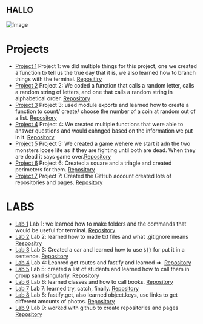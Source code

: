 ## HALLO
<img src = "https://images.unsplash.com/photo-1685988755140-263e9d8b2fb1?ixlib=rb-4.0.3&ixid=M3wxMjA3fDB8MHxwaG90by1wYWdlfHx8fGVufDB8fHx8fA%3D%3D&auto=format&fit=crop&w=1587&q=80" alt="Image" >

# Projects
+ [Project 1](https://madisenmeli.github.io/cit281-p1/) Project 1: we did multiple things for this project, one we created a function to tell us the true day that it is, we also learned how to branch things with the terminal. [Repositiry](https://github.com/madisenmeli/cit281-p1)
+ [Project 2](https://madisenmeli.github.io/cit281-P2/) Project 2: We coded a function that calls a random letter, calls a random string of letters, and one that calls a random string in alphabetical order. [Repository](https://github.com/madisenmeli/cit281-P2)
+ [Project 3](https://madisenmeli.github.io/cit281-P3/) Project 3: used module exports and learned how to create a function to count/ create/ choose the number of a coin at random out of a list. [Repository](https://github.com/madisenmeli/cit281-P3)
+ [Project 4](https://madisenmeli.github.io/cit281-P4/) Project 4: We created multiple functions that were able to answer questions and would cahnged based on the information we put in it.  [Repository](https://github.com/madisenmeli/cit281-P4)
+ [Project 5](https://madisenmeli.github.io/cit281-P5/) Project 5: We created a game wehere we start it adn the two monsters loose life as if they are fighting until both are dead.  When they are dead it says game over.[Repository](https://github.com/madisenmeli/cit281-P5)
+ [Project 6](https://madisenmeli.github.io/cit281-P6/) Project 6: Created a square and a triagle and created perimeters for them. [Repository](https://github.com/madisenmeli/cit281-P6)
+ [Project 7](https://madisenmeli.github.io/cit281-P7/) Project 7: Created the GitHub account created lots of repositories and pages. [Repository](https://github.com/madisenmeli/cit281-P7)

# LABS
+ [Lab 1](https://madisenmeli.github.io/cit281-lab1/) Lab 1: we learned how to make folders and the commands that would be useful for terminal. [Repository](https://github.com/madisenmeli/cit281-lab1)
+ [Lab 2]( https://madisenmeli.github.io/cit281-lab2/) Lab 2: learned how to made txt files and what .gitignore means [Respositry](https://github.com/madisenmeli/cit281-lab2)
+ [Lab 3](https://madisenmeli.github.io/cit281-lab3/) Lab 3: Created a car and learned how to use `${}` for put it in a sentence. [Repository](https://github.com/madisenmeli/cit281-lab3)
+ [Lab 4](https://madisenmeli.github.io/cit281-lab4/) Lab 4: Leanred get routes and fastify and learned =>. [Repository](https://github.com/madisenmeli/cit281-lab4)
+ [Lab 5](https://madisenmeli.github.io/cit281-lab5/) Lab 5: created a list of students and learned how to call them in group sand singularly. [Repository](https://github.com/madisenmeli/cit281-lab5)
+ [Lab 6](https://madisenmeli.github.io/cit281-lab6/) Lab 6: learned classes and how to call books. [Repository](https://github.com/madisenmeli/cit281-lab6)
+ [Lab 7](https://madisenmeli.github.io/cit281-lab-7/) Lab 7: learned try, catch, finally.  [Repository](https://github.com/madisenmeli/cit281-lab-7)
+ [Lab 8](https://madisenmeli.github.io/cit281-lab8/) Lab 8: fastify.get, also learned object.keys, use links to get different amounts of photos.  [Repository](https://github.com/madisenmeli/cit281-lab8)
+ [Lab 9](https://madisenmeli.github.io/cit281-lab9/) Lab 9: worked with github to create repositories and pages [Repository](https://github.com/madisenmeli/cit281-lab9)
 
